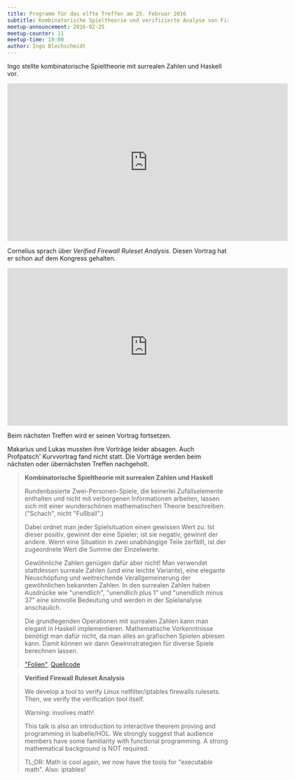 ```yaml
---
title: Programm für das elfte Treffen am 25. Februar 2016
subtitle: Kombinatorische Spieltheorie und verifizierte Analyse von Firewall-Regeln
meetup-announcement: 2016-02-25
meetup-counter: 11
meetup-time: 19:00
author: Ingo Blechschmidt
---
```


Ingo stellte kombinatorische Spieltheorie mit surrealen Zahlen und Haskell vor.

<iframe width="640" height="360" src="https://www.youtube-nocookie.com/embed/Xm-CvksUxT0" frameborder="0" allowfullscreen></iframe>

Cornelius sprach über *Verified Firewall Ruleset Analysis*. Diesen Vortrag hat
er schon auf dem Kongress gehalten.

<iframe width="640" height="360" src="https://www.youtube-nocookie.com/embed/fKeGfbY5AyM" frameborder="0" allowfullscreen></iframe>

Beim nächsten Treffen wird er seinen Vortrag fortsetzen.

Makarius und Lukas mussten ihre Vorträge leider absagen. Auch Profpatsch' Kurvvortrag fand nicht statt. Die Vorträge werden beim nächsten oder übernächsten Treffen nachgeholt.

<!--more-->

> **Kombinatorische Spieltheorie mit surrealen Zahlen und Haskell**
>
> Rundenbasierte Zwei-Personen-Spiele, die keinerlei Zufallselemente
> enthalten und nicht mit verborgenen Informationen arbeiten, lassen
> sich mit einer wunderschönen mathematischen Theorie beschreiben.
> ("Schach", nicht "Fußball".)
> 
> Dabei ordnet man jeder Spielsituation einen gewissen Wert zu. Ist
> dieser positiv, gewinnt der eine Spieler; ist sie negativ, gewinnt
> der andere. Wenn eine Situation in zwei unabhängige Teile zerfällt,
> ist der zugeordnete Wert die Summe der Einzelwerte.
> 
> Gewöhnliche Zahlen genügen dafür aber nicht! Man verwendet
> stattdessen surreale Zahlen (und eine leichte Variante), eine
> elegante Neuschöpfung und weitreichende Verallgemeinerung der
> gewöhnlichen bekannten Zahlen. In den surrealen Zahlen haben
> Ausdrücke wie "unendlich", "unendlich plus 1" und "unendlich minus
> 37" eine sinnvolle Bedeutung und werden in der Spielanalyse
> anschaulich.
> 
> Die grundlegenden Operationen mit surrealen Zahlen kann man elegant
> in Haskell implementieren. Mathematische Vorkenntnisse benötigt man
> dafür nicht, da man alles an grafischen Spielen ablesen kann. Damit
> können wir dann Gewinnstrategien für diverse Spiele berechnen lassen.
>
> ["Folien"](http://rawgit.com/iblech/vortrag-haskell/master/surreal.pdf),
> [Quellcode](https://github.com/iblech/vortrag-haskell/blob/master/surreal.hs)

> **Verified Firewall Ruleset Analysis**
>
> We develop a tool to verify Linux netfilter/iptables firewalls rulesets. Then,
> we verify the verification tool itself.
> 
> Warning: involves math!
> 
> This talk is also an introduction to interactive theorem proving and
> programming in Isabelle/HOL. We strongly suggest that audience members have
> some familiarity with functional programming. A strong mathematical background
> is NOT required.
> 
> TL;DR: Math is cool again, we now have the tools for "executable math". Also:
> iptables!
